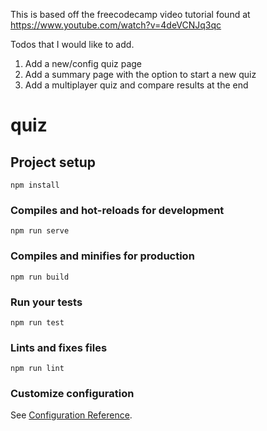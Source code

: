 This is based off the freecodecamp video tutorial found at https://www.youtube.com/watch?v=4deVCNJq3qc

Todos that I would like to add.
1. Add a new/config quiz page
2. Add a summary page with the option to start a new quiz
3. Add a multiplayer quiz and compare results at the end

# quiz

## Project setup
```
npm install
```

### Compiles and hot-reloads for development
```
npm run serve
```

### Compiles and minifies for production
```
npm run build
```

### Run your tests
```
npm run test
```

### Lints and fixes files
```
npm run lint
```

### Customize configuration
See [Configuration Reference](https://cli.vuejs.org/config/).
